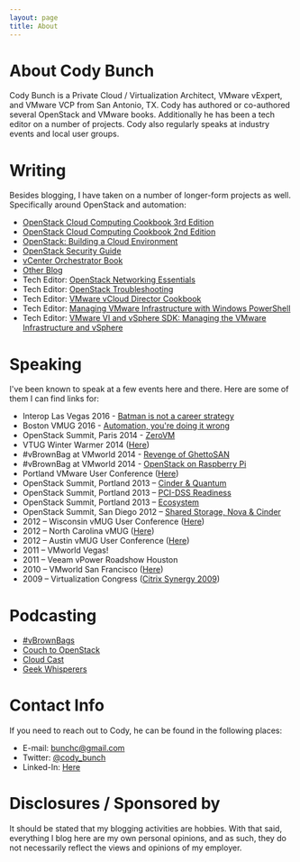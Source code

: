 ```yaml
---
layout: page
title: About
---
```


# About Cody Bunch

Cody Bunch is a Private Cloud / Virtualization Architect, VMware vExpert, and VMware VCP from San Antonio, TX. Cody has authored or co-authored several OpenStack and VMware books. Additionally he has been a tech editor on a number of projects. Cody also regularly speaks at industry events and local user groups.

# Writing

Besides blogging, I have taken on a number of longer-form projects as well. Specifically around OpenStack and automation:

* [OpenStack Cloud Computing Cookbook 3rd Edition](https://www.amazon.com/OpenStack-Cloud-Computing-Cookbook-Third-ebook/dp/B00ZCECXOA)
* [OpenStack Cloud Computing Cookbook 2nd Edition](http://www.amazon.com/OpenStack-Cloud-Computing-Cookbook-Second-ebook/dp/B00FZMREUM/ref=sr_1_2?ie=UTF8&qid=1424463848&sr=8-2&keywords=cloud+computing+cookbook)
* [OpenStack: Building a Cloud Environment](https://www.amazon.com/OpenStack-Building-Environment-Alok-Shrivastwa-ebook/dp/B01M0IREB3/ref=sr_1_fkmr0_1?ie=UTF8&qid=1475604913&sr=8-1-fkmr0&keywords=cody+bunch+vmware)
* [OpenStack Security Guide](http://docs.openstack.org/sec/)
* [vCenter Orchestrator Book](http://www.amazon.com/Automating-vSphere-vCenter-Orchestrator-Technology/dp/0321799917/ref=sr_1_1?ie=UTF8&qid=1424463917&sr=8-1&keywords=vcenter+orchestrator)
* [Other Blog](http://vbrownbag.com)
* Tech Editor: [OpenStack Networking Essentials](https://www.amazon.com/OpenStack-Networking-Essentials-James-Denton/dp/1785283278/ref=sr_1_1?ie=UTF8&qid=1475605939&sr=8-1&keywords=james+denton+openstack)
* Tech Editor: [OpenStack Troubleshooting](https://www.amazon.com/Troubleshooting-OpenStack-Tony-Campbell/dp/1783986883/ref=sr_1_1?ie=UTF8&qid=1475605901&sr=8-1&keywords=openstack+troubleshooting)
* Tech Editor: [VMware vCloud Director Cookbook](http://www.amazon.com/VMware-vCloud-Director-Cookbook-Langenhan-ebook/dp/B00G66TJV8/ref=sr_1_1?ie=UTF8&qid=1424463943&sr=8-1&keywords=VMware+vCloud+Director+Cookbook)
* Tech Editor: [Managing VMware Infrastructure with Windows PowerShell](http://www.amazon.com/Managing-VMware-Infrastructure-Windows-PowerShell/dp/0982131402)
* Tech Editor: [VMware VI and vSphere SDK: Managing the VMware Infrastructure and vSphere](http://www.amazon.com/VMware-VI-vSphere-SDK-Infrastructure/dp/0137153635)

# Speaking

I've been known to speak at a few events here and there. Here are some of them I can find links for:

* Interop Las Vegas 2016 - [Batman is not a career strategy](http://info.interop.com/lasvegas/scheduler/speaker/bunch-cody.38403)
* Boston VMUG 2016 - [Automation, you're doing it wrong](http://blog.codybunch.com/2016/06/20/Speaker-Notes-Slides-BOS-VMUG-2016/)
* OpenStack Summit, Paris 2014 - [ZeroVM](https://www.youtube.com/watch?v=aBTD3rlUCr0)
* VTUG Winter Warmer 2014 ([Here](https://www.youtube.com/watch?v=6hPDZ4M0JOM))
* \#vBrownBag at VMworld 2014 - [Revenge of GhettoSAN](https://www.youtube.com/watch?v=nPGH8K1c4PY)
* \#vBrownBag at VMworld 2014 - [OpenStack on Raspberry Pi](https://www.youtube.com/watch?v=TD_YHx4iGsU)
* Portland VMware User Conference ([Here](http://www.vmug.com/p/cm/ld/fid=1353))
* OpenStack Summit, Portland 2013 – [Cinder & Quantum](https://www.openstack.org/summit/portland-2013/session-videos/presentation/hands-on-configuration-workshop-with-cinder-and-openstack-networking)
* OpenStack Summit, Portland 2013 – [PCI-DSS Readiness](https://www.openstack.org/summit/portland-2013/session-videos/presentation/practical-openstack-cloud-hardening-and-pci-dss-readiness)
* OpenStack Summit, Portland 2013 – [Ecosystem](https://www.openstack.org/summit/portland-2013/session-videos/presentation/panel-discussion-enterprise-vendors-in-the-openstack-ecosystem)
* OpenStack Summit, San Diego 2012 – [Shared Storage, Nova & Cinder](http://www.openstack.org/summit/san-diego-2012/openstack-summit-sessions/presentation/enterprise-volumes-and-shared-storage-support-in-nova-and-cinder)
* 2012 – Wisconsin vMUG User Conference ([Here](http://professionalvmware.com/2012/06/wivmug-follow-up/))
* 2012 – North Carolina vMUG ([Here](http://professionalvmware.com/2012/05/on-the-road-with-vco-north-carolina-user-summit/))
* 2012 – Austin vMUG User Conference ([Here](http://professionalvmware.com/2012/03/on-the-road-with-vco-book/))
* 2011 – VMworld Vegas!
* 2011 – Veeam vPower Roadshow Houston
* 2010 – VMworld San Francisco ([Here](http://professionalvmware.com/2010/09/vmworld-2010-storage-super-heavyweight-challenge/))
* 2009 – Virtualization Congress ([Citrix Synergy 2009](http://www.virtualizationcongress.com/))

# Podcasting

* [\#vBrownBags](http://professionalvmware.com/brownbags/)
* [Couch to OpenStack](http://openstack.prov12n.com/about-couch-to-openstack/)
* [Cloud Cast](http://www.thecloudcast.net/2013/07/the-cloudcast-net-93-journey-from.html)
* [Geek Whisperers](http://geek-whisperers.com/2015/10/the-importance-of-being-a-mentor-with-cody-bunch-ep-98/)

# Contact Info

If you need to reach out to Cody, he can be found in the following places:

- E-mail: [bunchc@gmail.com](mailto:bunchc@gmail.com)
- Twitter: [@cody_bunch](http://twitter.com/cody_bunch)
- Linked-In: [Here](http://www.linkedin.com/pub/gerald-bunch/3/195/421)

# Disclosures / Sponsored by

It should be stated that my blogging activities are hobbies. With that said, everything I blog here are my own personal opinions, and as such, they do not necessarily reflect the views and opinions of my employer.
